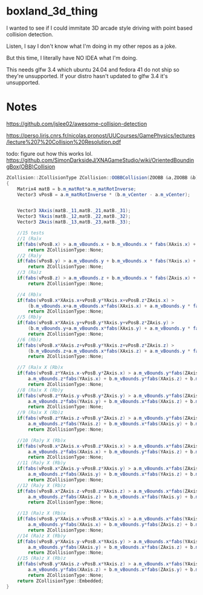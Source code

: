 # boxland_3d_thing
I wanted to see if I could immitate 3D arcade style driving with point based collision detection.


Listen, I say I don't know what I'm doing in my other repos as a joke.

But this time, I literally have NO IDEA what I'm doing.

This needs glfw 3.4 which ubuntu 24.04 and fedora 41 do not ship so they're unsupported. If your distro hasn't updated to glfw 3.4 it's unsupported. 

# Notes
https://github.com/jslee02/awesome-collision-detection

https://perso.liris.cnrs.fr/nicolas.pronost/UUCourses/GamePhysics/lectures/lecture%207%20Collision%20Resolution.pdf


todo: figure out how this works lol.
https://github.com/SimonDarksideJ/XNAGameStudio/wiki/OrientedBoundingBox(OBB)Collision
```c#
ZCollision::ZCollisionType ZCollision::OOBBCollision(ZOOBB &a,ZOOBB &b)
{
    Matrix4 matB = b.m_matRot*a.m_matRotInverse;
    Vector3 vPosB = a.m_matRotInverse * (b.m_vCenter - a.m_vCenter);


    Vector3 XAxis(matB._11,matB._21,matB._31);
    Vector3 YAxis(matB._12,matB._22,matB._32);
    Vector3 ZAxis(matB._13,matB._23,matB._33);

    //15 tests
    //1 (Ra)x
    if(fabs(vPosB.x) > a.m_vBounds.x + b.m_vBounds.x * fabs(XAxis.x) + b.m_vBounds.y * fabs(XAxis.y) + b.m_vBounds.z * fabs(XAxis.z))
        return ZCollisionType::None;
    //2 (Ra)y
    if(fabs(vPosB.y) > a.m_vBounds.y + b.m_vBounds.x * fabs(YAxis.x) + b.m_vBounds.y * fabs(YAxis.y) + b.m_vBounds.z * fabs(YAxis.z))
        return ZCollisionType::None;
    //3 (Ra)z
    if(fabs(vPosB.z) > a.m_vBounds.z + b.m_vBounds.x * fabs(ZAxis.x) + b.m_vBounds.y * fabs(ZAxis.y) + b.m_vBounds.z * fabs(ZAxis.z))
        return ZCollisionType::None;

    //4 (Rb)x
    if(fabs(vPosB.x*XAxis.x+vPosB.y*YAxis.x+vPosB.z*ZAxis.x) >
        (b.m_vBounds.x+a.m_vBounds.x*fabs(XAxis.x) + a.m_vBounds.y * fabs(YAxis.x) + a.m_vBounds.z*fabs(ZAxis.x)))
        return ZCollisionType::None;
    //5 (Rb)y
    if(fabs(vPosB.x*XAxis.y+vPosB.y*YAxis.y+vPosB.z*ZAxis.y) >
        (b.m_vBounds.y+a.m_vBounds.x*fabs(XAxis.y) + a.m_vBounds.y * fabs(YAxis.y) + a.m_vBounds.z*fabs(ZAxis.y)))
        return ZCollisionType::None;
    //6 (Rb)z
    if(fabs(vPosB.x*XAxis.z+vPosB.y*YAxis.z+vPosB.z*ZAxis.z) >
        (b.m_vBounds.z+a.m_vBounds.x*fabs(XAxis.z) + a.m_vBounds.y * fabs(YAxis.z) + a.m_vBounds.z*fabs(ZAxis.z)))
        return ZCollisionType::None;

    //7 (Ra)x X (Rb)x
    if(fabs(vPosB.z*YAxis.x-vPosB.y*ZAxis.x) > a.m_vBounds.y*fabs(ZAxis.x) + 
        a.m_vBounds.z*fabs(YAxis.x) + b.m_vBounds.y*fabs(XAxis.z) + b.m_vBounds.z*fabs(XAxis.y))
        return ZCollisionType::None;
    //8 (Ra)x X (Rb)y
    if(fabs(vPosB.z*YAxis.y-vPosB.y*ZAxis.y) > a.m_vBounds.y*fabs(ZAxis.y) + 
        a.m_vBounds.z*fabs(YAxis.y) + b.m_vBounds.x*fabs(XAxis.z) + b.m_vBounds.z*fabs(XAxis.x))
        return ZCollisionType::None;
    //9 (Ra)x X (Rb)z
    if(fabs(vPosB.z*YAxis.z-vPosB.y*ZAxis.z) > a.m_vBounds.y*fabs(ZAxis.z) + 
        a.m_vBounds.z*fabs(YAxis.z) + b.m_vBounds.x*fabs(XAxis.y) + b.m_vBounds.y*fabs(XAxis.x))
        return ZCollisionType::None;

    //10 (Ra)y X (Rb)x
    if(fabs(vPosB.x*ZAxis.x-vPosB.z*XAxis.x) > a.m_vBounds.x*fabs(ZAxis.x) + 
        a.m_vBounds.z*fabs(XAxis.x) + b.m_vBounds.y*fabs(YAxis.z) + b.m_vBounds.z*fabs(YAxis.y))
        return ZCollisionType::None;
    //11 (Ra)y X (Rb)y
    if(fabs(vPosB.x*ZAxis.y-vPosB.z*XAxis.y) > a.m_vBounds.x*fabs(ZAxis.y) + 
        a.m_vBounds.z*fabs(XAxis.y) + b.m_vBounds.x*fabs(YAxis.z) + b.m_vBounds.z*fabs(YAxis.x))
        return ZCollisionType::None;
    //12 (Ra)y X (Rb)z
    if(fabs(vPosB.x*ZAxis.z-vPosB.z*XAxis.z) > a.m_vBounds.x*fabs(ZAxis.z) + 
        a.m_vBounds.z*fabs(XAxis.z) + b.m_vBounds.x*fabs(YAxis.y) + b.m_vBounds.y*fabs(YAxis.x))
        return ZCollisionType::None;

    //13 (Ra)z X (Rb)x
    if(fabs(vPosB.y*XAxis.x-vPosB.x*YAxis.x) > a.m_vBounds.x*fabs(YAxis.x) + 
        a.m_vBounds.y*fabs(XAxis.x) + b.m_vBounds.y*fabs(ZAxis.z) + b.m_vBounds.z*fabs(ZAxis.y))
        return ZCollisionType::None;
    //14 (Ra)z X (Rb)y
    if(fabs(vPosB.y*XAxis.y-vPosB.x*YAxis.y) > a.m_vBounds.x*fabs(YAxis.y) + 
        a.m_vBounds.y*fabs(XAxis.y) + b.m_vBounds.x*fabs(ZAxis.z) + b.m_vBounds.z*fabs(ZAxis.x))
        return ZCollisionType::None;
    //15 (Ra)z X (Rb)z
    if(fabs(vPosB.y*XAxis.z-vPosB.x*YAxis.z) > a.m_vBounds.x*fabs(YAxis.z) + 
        a.m_vBounds.y*fabs(XAxis.z) + b.m_vBounds.x*fabs(ZAxis.y) + b.m_vBounds.y*fabs(ZAxis.x))
        return ZCollisionType::None;
    return ZCollisionType::Embedded;
}
```